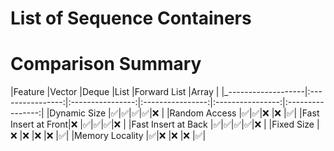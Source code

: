 # List of Sequence Containers

# Comparison Summary

|Feature             |Vector            |Deque             |List              |Forward List      |Array             |
|_-------------------|:----------------:|:----------------:|:----------------:|:----------------:|:----------------:|
|Dynamic Size        |:white_check_mark:|:white_check_mark:|:white_check_mark:|:white_check_mark:|:x:               |
|Random Access       |:white_check_mark:|:white_check_mark:|:x:               |:x:               |:white_check_mark:|
|Fast Insert at Front|:x:               |:white_check_mark:|:white_check_mark:|:white_check_mark:|:x:               |
|Fast Insert at Back |:white_check_mark:|:white_check_mark:|:white_check_mark:|:white_check_mark:|:x:               |
|Fixed Size          |:x:               |:x:               |:x:               |:x:               |:white_check_mark:|
|Memory Locality     |:white_check_mark:|:x:               |:x:               |:x:               |:white_check_mark:|